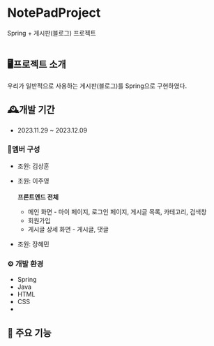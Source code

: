 # NotePadProject
Spring + 게시판(블로그) 프로젝트
<br>
<br>

## 🖥프로젝트 소개
우리가 일반적으로 사용하는 게시판(블로그)를 Spring으로 구현하였다.


## 🕰개발 기간
- 2023.11.29 ~ 2023.12.09


### 👤멤버 구성
- 조원: 김상훈
 
    
- 조원: 이주영
  <br>
  <br>
**프론트엔드 전체**
  - 메인 화면 - 마이 페이지, 로그인 페이지, 게시글 목록, 카테고리, 검색창
  - 회원가입
  - 게시글 상세 화면 - 게시글, 댓글
    
- 조원: 장혜민
 


### ⚙ 개발 환경
- Spring
- Java
- HTML
- CSS
- 

## 📌 주요 기능
